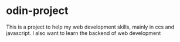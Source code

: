 # odin-project
 This is a project to help my web development skills, mainly in ccs and javascript. 
 I also want to learn the backend of web development

